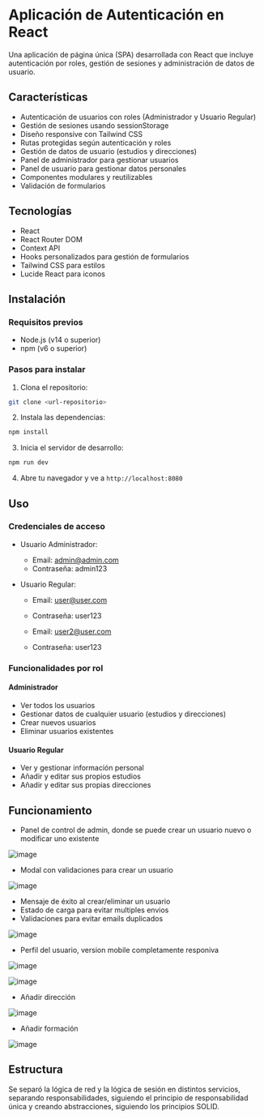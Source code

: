 # Aplicación de Autenticación en React

Una aplicación de página única (SPA) desarrollada con React que incluye autenticación por roles, gestión de sesiones y administración de datos de usuario.

## Características

- Autenticación de usuarios con roles (Administrador y Usuario Regular)
- Gestión de sesiones usando sessionStorage
- Diseño responsive con Tailwind CSS
- Rutas protegidas según autenticación y roles
- Gestión de datos de usuario (estudios y direcciones)
- Panel de administrador para gestionar usuarios
- Panel de usuario para gestionar datos personales
- Componentes modulares y reutilizables
- Validación de formularios

## Tecnologías

- React
- React Router DOM
- Context API
- Hooks personalizados para gestión de formularios
- Tailwind CSS para estilos
- Lucide React para iconos

## Instalación

### Requisitos previos

- Node.js (v14 o superior)
- npm (v6 o superior)

### Pasos para instalar

1. Clona el repositorio:

```bash
git clone <url-repositorio>
```

2. Instala las dependencias:

```bash
npm install
```

3. Inicia el servidor de desarrollo:

```bash
npm run dev
```

4. Abre tu navegador y ve a `http://localhost:8080`

## Uso

### Credenciales de acceso

- Usuario Administrador:

  - Email: admin@admin.com
  - Contraseña: admin123

- Usuario Regular:
  - Email: user@user.com
  - Contraseña: user123
 
  - Email: user2@user.com
  - Contraseña: user123

### Funcionalidades por rol

#### Administrador

- Ver todos los usuarios
- Gestionar datos de cualquier usuario (estudios y direcciones)
- Crear nuevos usuarios
- Eliminar usuarios existentes

#### Usuario Regular

- Ver y gestionar información personal
- Añadir y editar sus propios estudios
- Añadir y editar sus propias direcciones

## Funcionamiento

- Panel de control de admin, donde se puede crear un usuario nuevo o modificar uno existente
  
![image](https://github.com/user-attachments/assets/7dabdebf-fb39-4bf7-aaa0-d8182e1dfc53)

- Modal con validaciones para crear un usuario
  
![image](https://github.com/user-attachments/assets/698684d6-0511-4ac6-a709-d684e8828f62)


- Mensaje de éxito al crear/eliminar un usuario
- Estado de carga para evitar multiples envios
- Validaciones para evitar emails duplicados
  
![image](https://github.com/user-attachments/assets/d386e9bd-b38e-4cdb-8ebf-3e6f75ae97b8)



- Perfil del usuario, version mobile completamente responiva
  
![image](https://github.com/user-attachments/assets/12b893e1-5c2e-49f8-84fd-ef12746eaa14)

![image](https://github.com/user-attachments/assets/ba487769-9745-491a-a830-4e4202ccff7f)


- Añadir dirección
  
![image](https://github.com/user-attachments/assets/2b34f34a-a75b-4c58-9746-d8f5af261a8a)


- Añadir formación
  
![image](https://github.com/user-attachments/assets/f8a0227f-004f-4d71-af35-fdcbe0a6d2de)

## Estructura

Se separó la lógica de red y la lógica de sesión en distintos servicios, separando responsabilidades, siguiendo el principio de responsabilidad única y creando abstracciones, siguiendo los principios SOLID.

